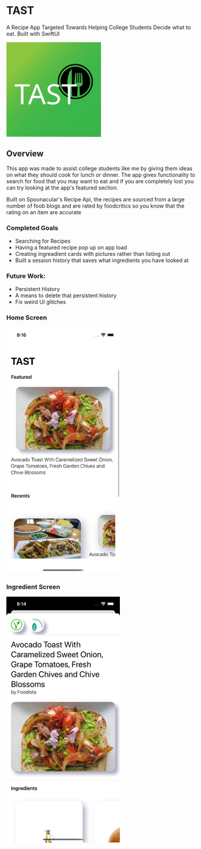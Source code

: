 # TAST
A Recipe App Targeted Towards Helping College Students Decide what to eat. Built with SwiftUI

<img src="Logo.svg" alt="logo" width="250"/>

## Overview

This app was made to assist college students like me by giving them ideas on what they should cook for lunch or dinner. The app gives functionality to search for food that you may want to eat and if you are completely lost you can try looking at the app's featured section.

Built on Spoonacular's Recipe Api, the recipes are sourced from a large number of foob blogs and are rated by foodcritics so you know that the rating on an item are accurate

### Completed Goals
- Searching for Recipes
- Having a featured recipe pop up on app load
- Creating ingreadient cards with pictures rather than listing out 
- Built a session history that saves what ingredients you have looked at


### Future Work: 
- Persistent History
- A means to delete that persistent history
- Fix weird UI glitches


### Home Screen 
<img src="Home.png" alt="Home" width = "300"/>


### Ingredient Screen 
<img src="ingredients.png" alt="ingredient" width = "300"/>
